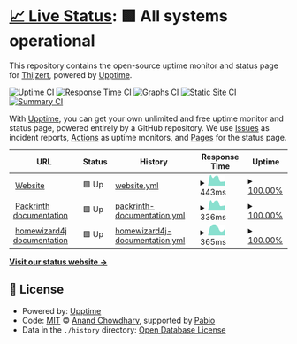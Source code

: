 # [📈 Live Status](https://status.thijzert.nl): <!--live status--> **🟩 All systems operational**

This repository contains the open-source uptime monitor and status page for [Thijzert](thijzert.nl), powered by [Upptime](https://github.com/upptime/upptime).

[![Uptime CI](https://github.com/Thijzert123/website-uptime/workflows/Uptime%20CI/badge.svg)](https://github.com/Thijzert123/website-uptime/actions?query=workflow%3A%22Uptime+CI%22)
[![Response Time CI](https://github.com/Thijzert123/website-uptime/workflows/Response%20Time%20CI/badge.svg)](https://github.com/Thijzert123/website-uptime/actions?query=workflow%3A%22Response+Time+CI%22)
[![Graphs CI](https://github.com/Thijzert123/website-uptime/workflows/Graphs%20CI/badge.svg)](https://github.com/Thijzert123/website-uptime/actions?query=workflow%3A%22Graphs+CI%22)
[![Static Site CI](https://github.com/Thijzert123/website-uptime/workflows/Static%20Site%20CI/badge.svg)](https://github.com/Thijzert123/website-uptime/actions?query=workflow%3A%22Static+Site+CI%22)
[![Summary CI](https://github.com/Thijzert123/website-uptime/workflows/Summary%20CI/badge.svg)](https://github.com/Thijzert123/website-uptime/actions?query=workflow%3A%22Summary+CI%22)

With [Upptime](https://upptime.js.org), you can get your own unlimited and free uptime monitor and status page, powered entirely by a GitHub repository. We use [Issues](https://github.com/Thijzert123/website-uptime/issues) as incident reports, [Actions](https://github.com/Thijzert123/website-uptime/actions) as uptime monitors, and [Pages](https://status.thijzert.nl) for the status page.

<!--start: status pages-->
<!-- This summary is generated by Upptime (https://github.com/upptime/upptime) -->
<!-- Do not edit this manually, your changes will be overwritten -->
<!-- prettier-ignore -->
| URL | Status | History | Response Time | Uptime |
| --- | ------ | ------- | ------------- | ------ |
| <img alt="" src="https://icons.duckduckgo.com/ip3/www.thijzert.nl.ico" height="13"> [Website](https://www.thijzert.nl) | 🟩 Up | [website.yml](https://github.com/Thijzert123/website-uptime/commits/HEAD/history/website.yml) | <details><summary><img alt="Response time graph" src="./graphs/website/response-time-week.png" height="20"> 443ms</summary><br><a href="https://status.thijzert.nl/history/website"><img alt="Response time 443" src="https://img.shields.io/endpoint?url=https%3A%2F%2Fraw.githubusercontent.com%2FThijzert123%2Fwebsite-uptime%2FHEAD%2Fapi%2Fwebsite%2Fresponse-time.json"></a><br><a href="https://status.thijzert.nl/history/website"><img alt="24-hour response time 443" src="https://img.shields.io/endpoint?url=https%3A%2F%2Fraw.githubusercontent.com%2FThijzert123%2Fwebsite-uptime%2FHEAD%2Fapi%2Fwebsite%2Fresponse-time-day.json"></a><br><a href="https://status.thijzert.nl/history/website"><img alt="7-day response time 443" src="https://img.shields.io/endpoint?url=https%3A%2F%2Fraw.githubusercontent.com%2FThijzert123%2Fwebsite-uptime%2FHEAD%2Fapi%2Fwebsite%2Fresponse-time-week.json"></a><br><a href="https://status.thijzert.nl/history/website"><img alt="30-day response time 443" src="https://img.shields.io/endpoint?url=https%3A%2F%2Fraw.githubusercontent.com%2FThijzert123%2Fwebsite-uptime%2FHEAD%2Fapi%2Fwebsite%2Fresponse-time-month.json"></a><br><a href="https://status.thijzert.nl/history/website"><img alt="1-year response time 443" src="https://img.shields.io/endpoint?url=https%3A%2F%2Fraw.githubusercontent.com%2FThijzert123%2Fwebsite-uptime%2FHEAD%2Fapi%2Fwebsite%2Fresponse-time-year.json"></a></details> | <details><summary><a href="https://status.thijzert.nl/history/website">100.00%</a></summary><a href="https://status.thijzert.nl/history/website"><img alt="All-time uptime 100.00%" src="https://img.shields.io/endpoint?url=https%3A%2F%2Fraw.githubusercontent.com%2FThijzert123%2Fwebsite-uptime%2FHEAD%2Fapi%2Fwebsite%2Fuptime.json"></a><br><a href="https://status.thijzert.nl/history/website"><img alt="24-hour uptime 100.00%" src="https://img.shields.io/endpoint?url=https%3A%2F%2Fraw.githubusercontent.com%2FThijzert123%2Fwebsite-uptime%2FHEAD%2Fapi%2Fwebsite%2Fuptime-day.json"></a><br><a href="https://status.thijzert.nl/history/website"><img alt="7-day uptime 100.00%" src="https://img.shields.io/endpoint?url=https%3A%2F%2Fraw.githubusercontent.com%2FThijzert123%2Fwebsite-uptime%2FHEAD%2Fapi%2Fwebsite%2Fuptime-week.json"></a><br><a href="https://status.thijzert.nl/history/website"><img alt="30-day uptime 100.00%" src="https://img.shields.io/endpoint?url=https%3A%2F%2Fraw.githubusercontent.com%2FThijzert123%2Fwebsite-uptime%2FHEAD%2Fapi%2Fwebsite%2Fuptime-month.json"></a><br><a href="https://status.thijzert.nl/history/website"><img alt="1-year uptime 100.00%" src="https://img.shields.io/endpoint?url=https%3A%2F%2Fraw.githubusercontent.com%2FThijzert123%2Fwebsite-uptime%2FHEAD%2Fapi%2Fwebsite%2Fuptime-year.json"></a></details>
| <img alt="" src="https://icons.duckduckgo.com/ip3/packrinth.thijzert.nl.ico" height="13"> [Packrinth documentation](https://packrinth.thijzert.nl) | 🟩 Up | [packrinth-documentation.yml](https://github.com/Thijzert123/website-uptime/commits/HEAD/history/packrinth-documentation.yml) | <details><summary><img alt="Response time graph" src="./graphs/packrinth-documentation/response-time-week.png" height="20"> 336ms</summary><br><a href="https://status.thijzert.nl/history/packrinth-documentation"><img alt="Response time 336" src="https://img.shields.io/endpoint?url=https%3A%2F%2Fraw.githubusercontent.com%2FThijzert123%2Fwebsite-uptime%2FHEAD%2Fapi%2Fpackrinth-documentation%2Fresponse-time.json"></a><br><a href="https://status.thijzert.nl/history/packrinth-documentation"><img alt="24-hour response time 336" src="https://img.shields.io/endpoint?url=https%3A%2F%2Fraw.githubusercontent.com%2FThijzert123%2Fwebsite-uptime%2FHEAD%2Fapi%2Fpackrinth-documentation%2Fresponse-time-day.json"></a><br><a href="https://status.thijzert.nl/history/packrinth-documentation"><img alt="7-day response time 336" src="https://img.shields.io/endpoint?url=https%3A%2F%2Fraw.githubusercontent.com%2FThijzert123%2Fwebsite-uptime%2FHEAD%2Fapi%2Fpackrinth-documentation%2Fresponse-time-week.json"></a><br><a href="https://status.thijzert.nl/history/packrinth-documentation"><img alt="30-day response time 336" src="https://img.shields.io/endpoint?url=https%3A%2F%2Fraw.githubusercontent.com%2FThijzert123%2Fwebsite-uptime%2FHEAD%2Fapi%2Fpackrinth-documentation%2Fresponse-time-month.json"></a><br><a href="https://status.thijzert.nl/history/packrinth-documentation"><img alt="1-year response time 336" src="https://img.shields.io/endpoint?url=https%3A%2F%2Fraw.githubusercontent.com%2FThijzert123%2Fwebsite-uptime%2FHEAD%2Fapi%2Fpackrinth-documentation%2Fresponse-time-year.json"></a></details> | <details><summary><a href="https://status.thijzert.nl/history/packrinth-documentation">100.00%</a></summary><a href="https://status.thijzert.nl/history/packrinth-documentation"><img alt="All-time uptime 100.00%" src="https://img.shields.io/endpoint?url=https%3A%2F%2Fraw.githubusercontent.com%2FThijzert123%2Fwebsite-uptime%2FHEAD%2Fapi%2Fpackrinth-documentation%2Fuptime.json"></a><br><a href="https://status.thijzert.nl/history/packrinth-documentation"><img alt="24-hour uptime 100.00%" src="https://img.shields.io/endpoint?url=https%3A%2F%2Fraw.githubusercontent.com%2FThijzert123%2Fwebsite-uptime%2FHEAD%2Fapi%2Fpackrinth-documentation%2Fuptime-day.json"></a><br><a href="https://status.thijzert.nl/history/packrinth-documentation"><img alt="7-day uptime 100.00%" src="https://img.shields.io/endpoint?url=https%3A%2F%2Fraw.githubusercontent.com%2FThijzert123%2Fwebsite-uptime%2FHEAD%2Fapi%2Fpackrinth-documentation%2Fuptime-week.json"></a><br><a href="https://status.thijzert.nl/history/packrinth-documentation"><img alt="30-day uptime 100.00%" src="https://img.shields.io/endpoint?url=https%3A%2F%2Fraw.githubusercontent.com%2FThijzert123%2Fwebsite-uptime%2FHEAD%2Fapi%2Fpackrinth-documentation%2Fuptime-month.json"></a><br><a href="https://status.thijzert.nl/history/packrinth-documentation"><img alt="1-year uptime 100.00%" src="https://img.shields.io/endpoint?url=https%3A%2F%2Fraw.githubusercontent.com%2FThijzert123%2Fwebsite-uptime%2FHEAD%2Fapi%2Fpackrinth-documentation%2Fuptime-year.json"></a></details>
| <img alt="" src="https://icons.duckduckgo.com/ip3/homewizard4j.thijzert.nl.ico" height="13"> [homewizard4j documentation](https://homewizard4j.thijzert.nl) | 🟩 Up | [homewizard4j-documentation.yml](https://github.com/Thijzert123/website-uptime/commits/HEAD/history/homewizard4j-documentation.yml) | <details><summary><img alt="Response time graph" src="./graphs/homewizard4j-documentation/response-time-week.png" height="20"> 365ms</summary><br><a href="https://status.thijzert.nl/history/homewizard4j-documentation"><img alt="Response time 365" src="https://img.shields.io/endpoint?url=https%3A%2F%2Fraw.githubusercontent.com%2FThijzert123%2Fwebsite-uptime%2FHEAD%2Fapi%2Fhomewizard4j-documentation%2Fresponse-time.json"></a><br><a href="https://status.thijzert.nl/history/homewizard4j-documentation"><img alt="24-hour response time 365" src="https://img.shields.io/endpoint?url=https%3A%2F%2Fraw.githubusercontent.com%2FThijzert123%2Fwebsite-uptime%2FHEAD%2Fapi%2Fhomewizard4j-documentation%2Fresponse-time-day.json"></a><br><a href="https://status.thijzert.nl/history/homewizard4j-documentation"><img alt="7-day response time 365" src="https://img.shields.io/endpoint?url=https%3A%2F%2Fraw.githubusercontent.com%2FThijzert123%2Fwebsite-uptime%2FHEAD%2Fapi%2Fhomewizard4j-documentation%2Fresponse-time-week.json"></a><br><a href="https://status.thijzert.nl/history/homewizard4j-documentation"><img alt="30-day response time 365" src="https://img.shields.io/endpoint?url=https%3A%2F%2Fraw.githubusercontent.com%2FThijzert123%2Fwebsite-uptime%2FHEAD%2Fapi%2Fhomewizard4j-documentation%2Fresponse-time-month.json"></a><br><a href="https://status.thijzert.nl/history/homewizard4j-documentation"><img alt="1-year response time 365" src="https://img.shields.io/endpoint?url=https%3A%2F%2Fraw.githubusercontent.com%2FThijzert123%2Fwebsite-uptime%2FHEAD%2Fapi%2Fhomewizard4j-documentation%2Fresponse-time-year.json"></a></details> | <details><summary><a href="https://status.thijzert.nl/history/homewizard4j-documentation">100.00%</a></summary><a href="https://status.thijzert.nl/history/homewizard4j-documentation"><img alt="All-time uptime 100.00%" src="https://img.shields.io/endpoint?url=https%3A%2F%2Fraw.githubusercontent.com%2FThijzert123%2Fwebsite-uptime%2FHEAD%2Fapi%2Fhomewizard4j-documentation%2Fuptime.json"></a><br><a href="https://status.thijzert.nl/history/homewizard4j-documentation"><img alt="24-hour uptime 100.00%" src="https://img.shields.io/endpoint?url=https%3A%2F%2Fraw.githubusercontent.com%2FThijzert123%2Fwebsite-uptime%2FHEAD%2Fapi%2Fhomewizard4j-documentation%2Fuptime-day.json"></a><br><a href="https://status.thijzert.nl/history/homewizard4j-documentation"><img alt="7-day uptime 100.00%" src="https://img.shields.io/endpoint?url=https%3A%2F%2Fraw.githubusercontent.com%2FThijzert123%2Fwebsite-uptime%2FHEAD%2Fapi%2Fhomewizard4j-documentation%2Fuptime-week.json"></a><br><a href="https://status.thijzert.nl/history/homewizard4j-documentation"><img alt="30-day uptime 100.00%" src="https://img.shields.io/endpoint?url=https%3A%2F%2Fraw.githubusercontent.com%2FThijzert123%2Fwebsite-uptime%2FHEAD%2Fapi%2Fhomewizard4j-documentation%2Fuptime-month.json"></a><br><a href="https://status.thijzert.nl/history/homewizard4j-documentation"><img alt="1-year uptime 100.00%" src="https://img.shields.io/endpoint?url=https%3A%2F%2Fraw.githubusercontent.com%2FThijzert123%2Fwebsite-uptime%2FHEAD%2Fapi%2Fhomewizard4j-documentation%2Fuptime-year.json"></a></details>

<!--end: status pages-->

[**Visit our status website →**](https://status.thijzert.nl)

## 📄 License

- Powered by: [Upptime](https://github.com/upptime/upptime)
- Code: [MIT](./LICENSE) © [Anand Chowdhary](https://anandchowdhary.com), supported by [Pabio](https://pabio.com)
- Data in the `./history` directory: [Open Database License](https://opendatacommons.org/licenses/odbl/1-0/)
